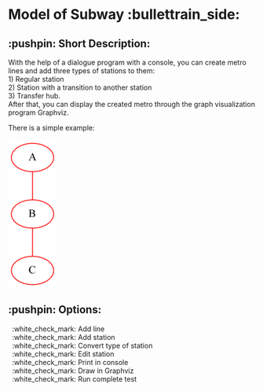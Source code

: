<!DOCTYPE html>
<h1> Model of Subway :bullettrain_side: </h1>
  <h2> :pushpin: Short Description: </h2>
  <p><span style="font-size: 20">
  With the help of a dialogue program with a console, you can create metro lines and add three types of stations to them: <br> 
  1) Regular station <br>
  2) Station with a transition to another station <br> 
  3) Transfer hub. <br>
  After that, you can display the created metro through the graph visualization program Graphviz.
  </span></p>
  
  There is a simple example: <br> <br>
  <img src="https://github.com/Sborzov456/subway-model/blob/master/img/subway.png">
  
  <h2>:pushpin: Options: </h2>
  <p>
    &nbsp :white_check_mark: Add line <br>
    &nbsp :white_check_mark: Add station <br>
    &nbsp :white_check_mark: Convert type of station <br>
    &nbsp :white_check_mark: Edit station <br>
    &nbsp :white_check_mark: Print in console <br>
    &nbsp :white_check_mark: Draw in Graphviz <br>
    &nbsp :white_check_mark: Run complete test <br> 
  </p>
  </h2>
